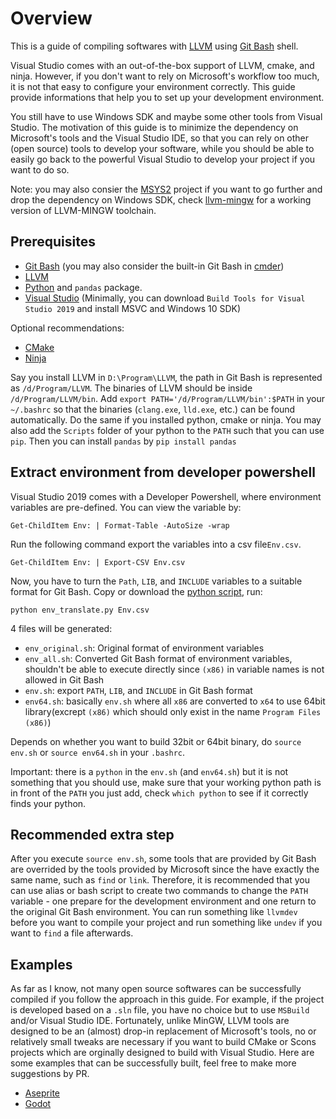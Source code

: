 # Overview

This is a guide of compiling softwares with [LLVM](https://github.com/llvm/llvm-project) using [Git Bash](https://github.com/git-for-windows/git) shell. 

Visual Studio comes with an out-of-the-box support of LLVM, cmake, and ninja. However, if you don't want to rely on Microsoft's workflow too much, it is not that easy to configure your environment correctly. This guide provide informations that help you to set up your development environment. 

You still have to use Windows SDK and maybe some other tools from Visual Studio. The motivation of this guide is to minimize the dependency on Microsoft's tools and the Visual Studio IDE, so that you can rely on other (open source) tools to develop your software, while you should be able to easily go back to the powerful Visual Studio to develop your project if you want to do so. 

Note: you may also consier the [MSYS2](https://www.msys2.org/) project if you want to go further and drop the dependency on Windows SDK, check [llvm-mingw](https://github.com/mstorsjo/llvm-mingw.git) for a working version of LLVM-MINGW toolchain.

## Prerequisites

* [Git Bash](https://gitforwindows.org/) (you may also consider the built-in Git Bash in [cmder](https://github.com/cmderdev/cmder/releases))
* [LLVM](https://github.com/llvm/llvm-project/releases)
* [Python](https://www.python.org/downloads/) and `pandas` package.
* [Visual Studio](https://visualstudio.microsoft.com/downloads/) (Minimally, you can download `Build Tools for Visual Studio 2019` and install MSVC and Windows 10 SDK)

Optional recommendations:

* [CMake](https://cmake.org/download)
* [Ninja](https://github.com/ninja-build/ninja/releases)

Say you install LLVM in `D:\Program\LLVM`, the path in Git Bash is represented as `/d/Program/LLVM`. The binaries of LLVM should be inside `/d/Program/LLVM/bin`. Add `export PATH='/d/Program/LLVM/bin':$PATH` in your `~/.bashrc` so that the binaries (`clang.exe`, `lld.exe`, etc.) can be found automatically. Do the same if you installed python, cmake or ninja. You may also add the `Scripts` folder of your python to the `PATH` such that you can use `pip`. Then you can install `pandas` by `pip install pandas`

## Extract environment from developer powershell

Visual Studio 2019 comes with a Developer Powershell, where environment variables are pre-defined. You can view the variable by:

`Get-ChildItem Env: | Format-Table -AutoSize -wrap`

Run the following command export the variables into a csv file`Env.csv`.

`Get-ChildItem Env: | Export-CSV Env.csv`

Now, you have to turn the `Path`, `LIB`, and `INCLUDE` variables to a suitable format for Git Bash. 
Copy or download the [python script](script/python/env_translate.py), run:

`python env_translate.py Env.csv`

4 files will be generated: 

* `env_original.sh`: Original format of environment variables
* `env_all.sh`: Converted Git Bash format of environment variables, shouldn't be able to execute directly since `(x86)` in variable names is not allowed in Git Bash
* `env.sh`: export `PATH`, `LIB`, and `INCLUDE` in Git Bash format
* `env64.sh`: basically `env.sh` where all `x86` are converted to `x64` to use 64bit library(excrept `(x86)` which should only exist in the name `Program Files (x86)`)

Depends on whether you want to build 32bit or 64bit binary, do `source env.sh` or `source env64.sh` in your `.bashrc`.

Important: there is a `python` in the `env.sh` (and `env64.sh`) but it is not something that you should use, make sure that your working python path is in front of the `PATH` you just add, check `which python` to see if it correctly finds your python.

## Recommended extra step

After you execute `source env.sh`, some tools that are provided by Git Bash are overrided by the tools provided by Microsoft since the have exactly the same name, such as `find` or `link`. Therefore, it is recommended that you can use alias or bash script to create two commands to change the `PATH` variable - one prepare for the development environment and one return to the original Git Bash environment. You can run something like `llvmdev` before you want to compile your project and run something like `undev` if you want to `find` a file afterwards.

## Examples

As far as I know, not many open source softwares can be successfully compiled if you follow the approach in this guide. For example, if the project is developed based on a `.sln` file, you have no choice but to use `MSBuild` and/or Visual Studio IDE. Fortunately, unlike MinGW, LLVM tools are designed to be an (almost) drop-in replacement of Microsoft's tools, no or relatively small tweaks are necessary if you want to build CMake or Scons projects which are orginally designed to build with Visual Studio. Here are some examples that can be successfully built, feel free to make more suggestions by PR.

* [Aseprite](examples/Aseprite.md)
* [Godot](examples/Godot.md)

